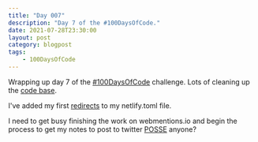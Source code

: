 ```yaml
---
title: "Day 007"
description: "Day 7 of the #100DaysOfCode."
date: 2021-07-28T23:30:00
layout: post
category: blogpost
tags:
    - 100DaysOfCode
---
```


Wrapping up day 7 of the [#100DaysOfCode](/tags/100daysofcode/) challenge. Lots of cleaning up the [code base](https://github.com/ecrosstexas/ecrosstexas-tea-base).

I've added my first [redirects](https://docs.netlify.com/routing/redirects/redirect-options/) to my netlify.toml file.

I need to get busy finishing the work on webmentions.io and begin the process to get my notes to post to twitter [POSSE](https://indieweb.org/POSSE) anyone?
